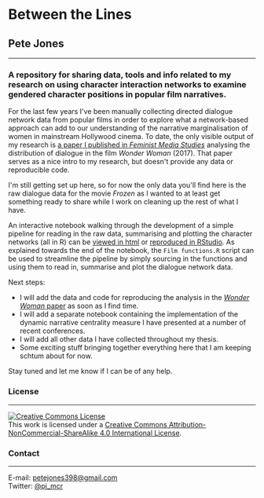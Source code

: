 # Between the Lines
## Pete Jones
---
### A repository for sharing data, tools and info related to my research on using character interaction networks to examine gendered character positions in popular film narratives.
  
For the last few years I've been manually collecting directed dialogue network data from popular films in order to explore what a network-based approach can add to our understanding of the narrative marginalisation of women in mainstream Hollywood cinema. To date, the only visible output of my research is [a paper I published in *Feminist Media Studies*](https://doi.org/10.1080/14680777.2018.1510846) analysing the distribution of dialogue in the film *Wonder Woman* (2017). That paper serves as a nice intro to my research, but doesn't provide any data or reproducible code.

I'm still getting set up here, so for now the only data you'll find here is the raw dialogue data for the movie *Frozen* as I wanted to at least get something ready to share  while I work on cleaning up the rest of what I have. 

An interactive notebook walking through the development of a simple pipeline for reading in the raw data, summarising and plotting the character networks (all in R) can be [viewed in  html](https://github.com/pj398/between-the-lines/01-pj-pipeline-development.nb.html) or [reproduced in RStudio](https://github.com/pj398/between-the-lines/01-pj-pipeline-development.Rmd). As explained towards the end of the notebook, the `Film functions.R` script can be used to streamline the pipeline by simply sourcing in the functions and using them to read in, summarise and plot the dialogue network data.

Next steps:
- I will add the data and code for reproducing the analysis in the [*Wonder Woman* paper](https://doi.org/10.1080/14680777.2018.1510846) as soon as I find time.
- I will add a separate notebook containing the implementation of the dynamic narrative centrality measure I have presented at a number of recent conferences.
- I will add all other data I have collected throughout my thesis.
- Some exciting stuff bringing together everything here that I am keeping schtum about for now.

Stay tuned and let me know if I can be of any help.

### License
---

<a rel="license" href="http://creativecommons.org/licenses/by-nc-sa/4.0/"><img alt="Creative Commons License" style="border-width:0" src="https://i.creativecommons.org/l/by-nc-sa/4.0/88x31.png" /></a><br />This work is licensed under a <a rel="license" href="http://creativecommons.org/licenses/by-nc-sa/4.0/">Creative Commons Attribution-NonCommercial-ShareAlike 4.0 International License</a>.

### Contact
---

E-mail: petejones398@gmail.com  
Twitter: [@pj_mcr](https://twitter.com/pj_mcr)